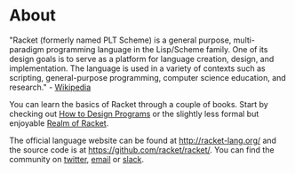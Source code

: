 # About

"Racket (formerly named PLT Scheme) is a general purpose, multi-paradigm programming language in the Lisp/Scheme family. One of its design goals is to serve as a platform for language creation, design, and implementation. The language is used in a variety of contexts such as scripting, general-purpose programming, computer science education, and research." - [Wikipedia](https://en.wikipedia.org/wiki/Racket_(programming_language) "Wikipedia page on racket")

You can learn the basics of Racket through a couple of books.  Start by checking out [How to Design Programs](https://htdp.org "How to Design Programs website") or the slightly less formal but enjoyable [Realm of Racket](http://www.realmofracket.com/ "Realm of Racket website").

The official language website can be found at <http://racket-lang.org/> and the source code is at <https://github.com/racket/racket/>.  You can find the community on [twitter](https://twitter.com/racketlang), [email](https://lists.racket-lang.org/) or [slack](https://racket.slack.com/).


